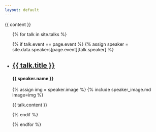 ```yaml
---
layout: default
---
```


{{ content }}

<ul>

{% for talk in site.talks %}

{% if talk.event == page.event %}
{% assign speaker = site.data.speakers[page.event][talk.speaker] %}

<li>
<h2><a href="{{ talk.url | relative_url }}">{{ talk.title }}</a></h2>

<h4>{{ speaker.name }}</h4>

<p>

{% assign img = speaker.image %}
{% include speaker_image.md image=img %}

</p>

{{ talk.content }}

</li>
{% endif %}

{% endfor %}

</ul>

